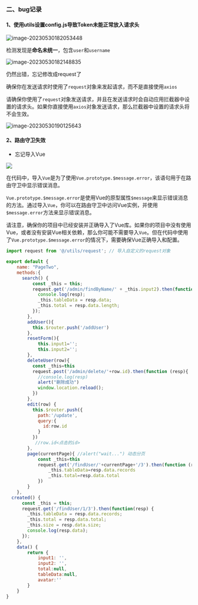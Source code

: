 ### 二、bug记录

#### 1、使用utils设置config.js导致Token未能正常放入请求头

![image-20230530182053448](https://daetz-image.oss-cn-hangzhou.aliyuncs.com/img/202305301820346.png)

检测发现是**命名未统一**，包含`user`和`username`

![image-20230530182148835](https://daetz-image.oss-cn-hangzhou.aliyuncs.com/img/202305301821047.png)

仍然出错，忘记修改成request了

确保你在发送请求时使用了`request`对象来发起请求，而不是直接使用`axios`

请确保你使用了`request`对象发送请求，并且在发送请求时会自动应用拦截器中设置的请求头。如果你直接使用`axios`对象发送请求，那么拦截器中设置的请求头将不会生效。

![image-20230530190125643](https://daetz-image.oss-cn-hangzhou.aliyuncs.com/img/202305301901190.png)





#### 2、路由守卫失效

+ 忘记导入Vue

![](https://daetz-image.oss-cn-hangzhou.aliyuncs.com/img/202305301848787.png)

在代码中，导入`Vue`是为了使用`Vue.prototype.$message.error`，该语句用于在路由守卫中显示错误消息。

`Vue.prototype.$message.error`是使用Vue的原型属性`$message`来显示错误消息的方法。通过导入`Vue`，你可以在路由守卫中访问Vue实例，并使用`$message.error`方法来显示错误消息。

请注意，确保你的项目中已经安装并正确导入了Vue库。如果你的项目中没有使用Vue，或者没有安装Vue相关依赖，那么你可能不需要导入`Vue`。但在代码中使用了`Vue.prototype.$message.error`的情况下，需要确保Vue正确导入和配置。

```javascript
import request from '@/utils/request'; // 导入自定义的request对象

export default {
    name: "PageTwo",
    methods:{
      search() {
          const _this = this;
          request.get('/admin/findByName/' + _this.input2).then(function(resp) {
            console.log(resp);
            _this.tableData = resp.data;
            _this.total = resp.data.length;
          });
        },
        addUser(){
          this.$router.push('/addUser')
        },
        resetForm(){
            this.input1='';
            this.input2='';
        },
        deleteUser(row){
          const _this=this
          request.post('/admin/delete/'+row.id).then(function (resp){
            //console.log(resp)
            alert("删除成功")
            window.location.reload();
          })
        },
        edit(row) {
          this.$router.push({
            path:'/update',
            query:{
              id:row.id
            }
          })
           //row.id<点击的id>
        },
        page(currentPage){ //alert("wait...") 动态分页
            const _this=this
            request.get('/findUser/'+currentPage+'/3').then(function (resp){
                _this.tableData=resp.data.records
                _this.total=resp.data.total
            })
        }
    },
  created() {
      const _this = this;
      request.get('/findUser/1/3').then(function(resp) {
        _this.tableData = resp.data.records;
        _this.total = resp.data.total;
        _this.size = resp.data.size;
        console.log(resp.data);
      });
    },
    data() {
        return {
            input1: '',
            input2: '',
            total:null,
            tableData:null,
            avatar:''
        }
    }
}
```



